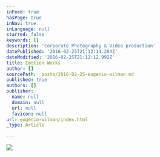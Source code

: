 ```yaml
---
inFeed: true
hasPage: true
inNav: true
inLanguage: null
starred: false
keywords: []
description: 'Corporate Photography & Video production'
datePublished: '2016-02-25T21:12:14.284Z'
dateModified: '2016-02-25T21:12:12.992Z'
title: Emotion Works
author: []
sourcePath: _posts/2016-02-25-eugenio-wilman.md
published: true
authors: []
publisher:
  name: null
  domain: null
  url: null
  favicon: null
url: eugenio-wilman/index.html
_type: Article

---
```

![](https://the-grid-user-content.s3-us-west-2.amazonaws.com/995f2fb8-cc7f-4c9f-8a0d-40d84600a375.jpg)